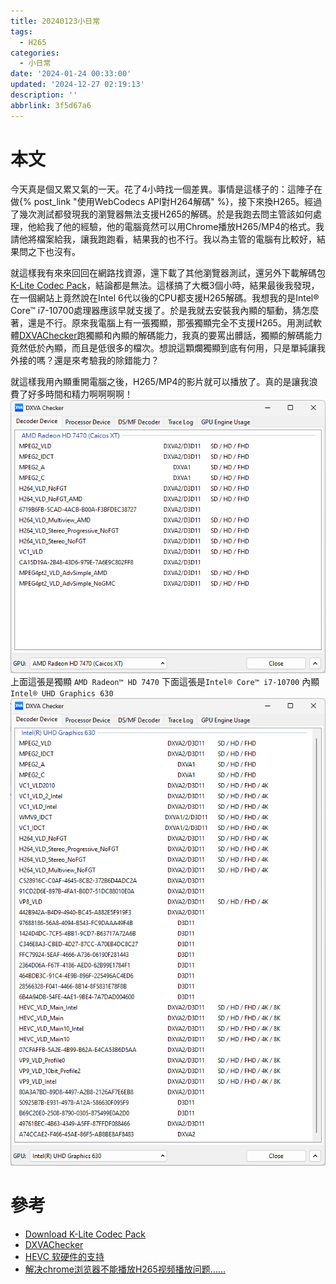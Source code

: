 ```yaml
---
title: 20240123小日常
tags:
  - H265
categories:
  - 小日常
date: '2024-01-24 00:33:00'
updated: '2024-12-27 02:19:13'
description: ''
abbrlink: 3f5d67a6
---
```

# 本文
今天真是個又累又氣的一天。花了4小時找一個差異。事情是這樣子的：這陣子在做{% post_link  "使用WebCodecs API對H264解碼" %}，接下來換H265。經過了幾次測試都發現我的瀏覽器無法支援H265的解碼。於是我跑去問主管該如何處理，他給我了他的經驗，他的電腦竟然可以用Chrome播放H265/MP4的格式。我請他將檔案給我，讓我跑跑看，結果我的也不行。我以為主管的電腦有比較好，結果問之下也沒有。
 <!-- more -->
 
就這樣我有來來回回在網路找資源，還下載了其他瀏覽器測試，還另外下載解碼包[K-Lite Codec Pack](https://www.codecguide.com/download_kl.htm)，結論都是無法。這樣搞了大概3個小時，結果最後我發現，在一個網站上竟然說在Intel 6代以後的CPU都支援H265解碼。我想我的是Intel® Core™ i7-10700處理器應該早就支援了。於是我就去安裝我內顯的驅動，猜怎麼著，還是不行。原來我電腦上有一張獨顯，那張獨顯完全不支援H265。用測試軟體[DXVAChecker](https://bluesky-soft.com/en/DXVAChecker.html)跑獨顯和內顯的解碼能力，我真的要罵出髒話，獨顯的解碼能力竟然低於內顯，而且是低很多的檔次。想說這顆爛獨顯到底有何用，只是單純讓我外接的嗎？還是來考驗我的除錯能力？

就這樣我用內顯重開電腦之後，H265/MP4的影片就可以播放了。真的是讓我浪費了好多時間和精力啊啊啊啊！
![](/images/20240124094118.png)
上面這張是獨顯 `AMD Radeon™ HD 7470`
下面這張是`Intel® Core™ i7-10700` 內顯 `Intel® UHD Graphics 630`
![](/images/20240124094050.png)

# 參考
- [Download K-Lite Codec Pack](https://www.codecguide.com/download_kl.htm)
- [DXVAChecker](https://bluesky-soft.com/en/DXVAChecker.html)
- [HEVC 软硬件的支持](https://www.cnblogs.com/lidabo/p/16742377.html)
- [解决chrome浏览器不能播放H265视频播放问题......](https://blog.csdn.net/Dontla/article/details/132752490)
